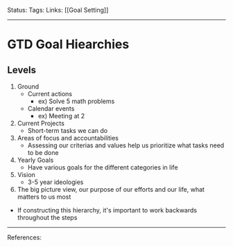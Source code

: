 Status:
Tags:
Links: [[Goal Setting]]
___
# GTD Goal Hiearchies
## Levels
1. Ground
	- Current actions
		- ex) Solve 5 math problems
	- Calendar events
		- ex) Meeting at 2
2. Current Projects
	- Short-term tasks we can do
3. Areas of focus and accountabilities
	- Assessing our criterias and values help us prioritize what tasks need to be done
4. Yearly Goals
	- Have various goals for the different categories in life
5. Vision
	- 3-5 year ideologies
6. The big picture view, our purpose of our efforts and our life, what matters to us most
- If constructing this hierarchy, it's important to work backwards throughout the steps
___
References: